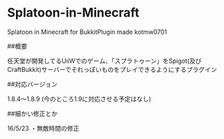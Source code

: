 # Splatoon-in-Minecraft

Splatoon in Minecraft for BukkitPlugin made kotmw0701

##概要

任天堂が開発してるUiiWでのゲーム、「スプラトゥーン」をSpigot(及びCraftBukkit)サーバーでそれっぽいものをプレイできるようにするプラグイン

##対応バージョン

1.8.4～1.8.9
(今のところ1.9に対応させる予定はなし)

##細かい修正とか

16/5/23
・無敵時間の修正
